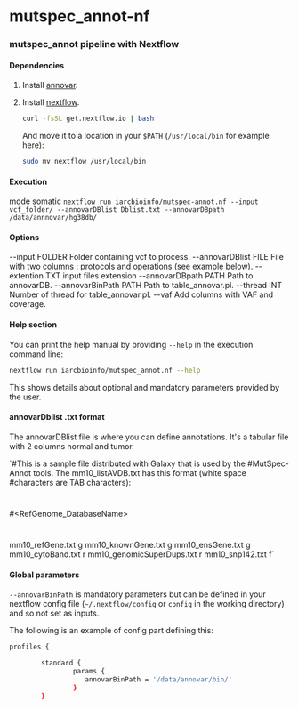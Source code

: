 # mutspec_annot-nf
### mutspec_annot pipeline with Nextflow

#### Dependencies
1. Install [annovar](http://annovar.openbioinformatics.org/en/latest/user-guide/download/).
2. Install [nextflow](http://www.nextflow.io/).

	```bash
	curl -fsSL get.nextflow.io | bash
	```
	And move it to a location in your `$PATH` (`/usr/local/bin` for example here):
	```bash
	sudo mv nextflow /usr/local/bin
	```

#### Execution

mode somatic
 `nextflow run iarcbioinfo/mutspec-annot.nf --input vcf_folder/ --annovarDBlist Dblist.txt --annovarDBpath /data/annnovar/hg38db/`

#### Options
--input 	        FOLDER	Folder containing vcf to process.
--annovarDBlist		FILE	File with two columns : protocols and operations (see example below).
--extention		TXT	input files extension
--annovarDBpath		PATH	Path to annovarDB.
--annovarBinPath	PATH	Path to table_annovar.pl.
--thread 		INT	Number of thread for table_annovar.pl.
--vaf				Add columns with VAF and coverage.


#### Help section
You can print the help manual by providing `--help` in the execution command line:
```bash
nextflow run iarcbioinfo/mutspec_annot.nf --help
```
This shows details about optional and mandatory parameters provided by the user.  

#### annovarDblist  .txt format
The annovarDBlist file is where you can define annotations. It's a tabular file with 2 columns normal and tumor.

`#This is a sample file distributed with Galaxy that is used by the
 #MutSpec-Annot tools. The mm10_listAVDB.txt has this format (white space 
 #characters are TAB characters):
 #
 #<RefGenome_DatabaseName>       <operation>
 #
 mm10_refGene.txt		g
 mm10_knownGene.txt		g
 mm10_ensGene.txt		g
 mm10_cytoBand.txt		r
 mm10_genomicSuperDups.txt	r
 mm10_snp142.txt		f`

#### Global parameters
```--annovarBinPath``` is mandatory parameters but can be defined in your nextflow config file (```~/.nextflow/config``` or ```config``` in the working directory) and so not set as inputs.

The following is an example of config part defining this:
```bash
profiles {

        standard {
                params {
                   annovarBinPath = '/data/annovar/bin/'
                }
        }
```

